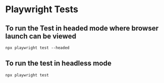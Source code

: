 # Playwright Tests

##  To run the Test in headed mode where browser launch can be viewed
```npx playwright test --headed```

##  To run the test in headless mode
``` npx playwright test ```

